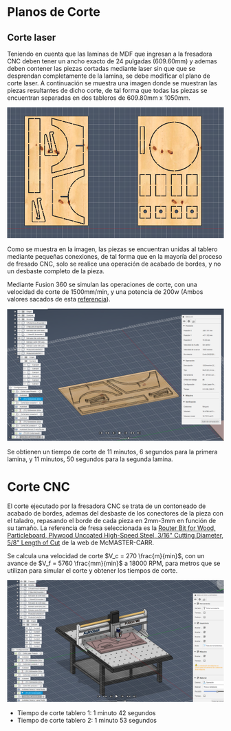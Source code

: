 # Planos de Corte

## Corte laser

Teniendo en cuenta que las laminas de MDF que ingresan a la fresadora CNC deben tener un ancho exacto de 24 pulgadas (609.60mm) y ademas deben contener las piezas cortadas mediante laser sin que que se desprendan completamente de la lamina, se debe modificar el plano de corte laser. A continuación se muestra una imagen donde se muestran las piezas resultantes de dicho corte, de tal forma que todas las piezas se encuentran separadas en dos tableros de 609.80mm x 1050mm.


![](../images/posAutoLaserCut.png)

Como se muestra en la imagen, las piezas se encuentran unidas al tablero mediante pequeñas conexiones, de tal forma que en la mayoría del proceso de fresado CNC, solo se realice una operación de acabado de bordes, y no un desbaste completo de la pieza.


Mediante Fusion 360 se simulan las operaciones de corte, con una velocidad de corte de 1500mm/min, y una potencia de 200w (Ambos valores sacados de esta [referencia](https://artizono.com/co2-laser-cutting-thickness-speed-chart/)).


![](../images/posAutoLaserSim.png)

Se obtienen un tiempo de corte de 11 minutos, 6 segundos para la primera lamina, y 11 minutos, 50 segundos para la segunda lamina.



# Corte CNC

El corte ejecutado por la fresadora CNC se trata de un contoneado de acabado de bordes, ademas del desbaste de los conectores de la pieza con el taladro, repasando el borde de cada pieza en 2mm-3mm en función de su tamaño. La referencia de fresa seleccionada es la [Router Bit for Wood, Particleboard, Plywood Uncoated High-Speed Steel, 3/16" Cutting Diameter, 5/8" Length of Cut](https://www.mcmaster.com/2891A11) de la web de McMASTER-CARR.

Se calcula una velocidad de corte $V_c = 270 \frac{m}{min}$,  con un avance de $V_f = 5760 \frac{mm}{min}$ a 18000 RPM, para metros que se utilizan para simular el corte y obtener los tiempos de corte.

![](../images/cncCutSim.png)

- Tiempo de corte tablero 1: 1 minuto 42 segundos
- Tiempo de corte tablero 2: 1 minuto 53 segundos